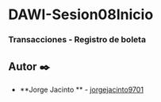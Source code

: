 # DAWI-Sesion08Inicio
### Transacciones - Registro de boleta

## Autor ✒️

* **Jorge Jacinto ** - [jorgejacinto9701](https://github.com/jorgejacinto9701)
